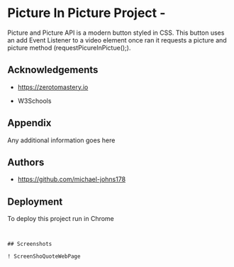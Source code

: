 
# Picture In Picture Project - 

Picture and Picture API is a modern button styled in CSS. This button uses an add Event Listener to a video element once  ran it requests a picture and picture method (requestPicureInPictue();). 
## Acknowledgements
 
- https://zerotomastery.io


- W3Schools



## Appendix

Any additional information goes here


## Authors

- https://github.com/michael-johns178


## Deployment

To deploy this project run in Chrome

```


## Screenshots

! ScreenShoQuoteWebPage 

